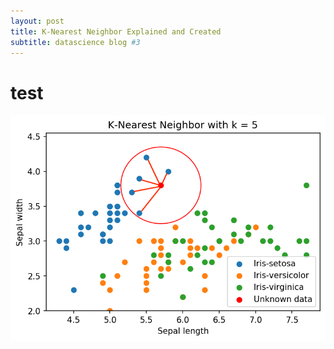 ```yaml
---
layout: post
title: K-Nearest Neighbor Explained and Created
subtitle: datascience blog #3
---
```


# test

![](img/KNN_graph_2.png)
